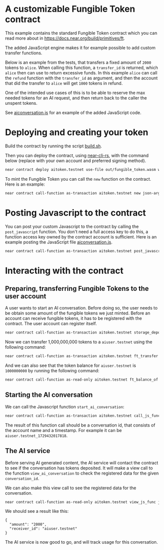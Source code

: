 # A customizable Fungible Token contract

This example contains the standard Fungible Token contract which you can read more about in https://docs.near.org/build/primitives/ft.

The added JavaScript engine makes it for example possible to add custom transfer functions.

Below is an example from the tests, that transfers a fixed amount of `2000` tokens to `alice`. When calling this function, a `transfer_id` is returned, which `alice` then can use to return excessive funds. In this example `alice` can call the `refund` function with the `transfer_id` as argument, and then the account that did the transfer to `alice` will get `1000` tokens in refund.

One of the intended use cases of this is to be able to reserve the max needed tokens for an AI request, and then return back to the caller the unspent tokens.

See [aiconversation.js](./e2e/aiconversation.js) for an example of the added JavaScript code.

# Deploying and creating your token

Build the contract by running the script [build.sh](./build.sh).

Then you can deploy the contract, using [near-cli-rs](https://github.com/near/near-cli-rs), with the command below (replace with your own account and preferred signing method).

```bash
near contract deploy aitoken.testnet use-file out/fungible_token.wasm without-init-call network-config testnet sign-with-keychain send
```

To mint the Fungible Token you can call the `new` function on the contract. Here is an example:

```bash
near contract call-function as-transaction aitoken.testnet new json-args '{"owner_id": "aitoken.testnet", "total_supply": "999999999999", "metadata": { "spec": "ft-1.0.0","name": "W-awesome AI token","symbol": "WASMAI","decimals": 6}}' prepaid-gas '100.0 Tgas' attached-deposit '0 NEAR' sign-as aitoken.testnet network-config testnet sign-with-keychain send
```

# Posting Javascript to the contract

You can post your custom Javascript to the contract by calling the `post_javascript` function. You don't need a full access key to do this, a function access key owned by the contract account is sufficient. Here is an example posting the JavaScript file [aiconversation.js](./e2e/aiconversation.js).

```bash
near contract call-function as-transaction aitoken.testnet post_javascript json-args "$(jq -Rs '{javascript: .}' < e2e/aiconversation.js)" prepaid-gas '100.0 Tgas' attached-deposit '0 NEAR' sign-as aitoken.testnet network-config testnet sign-with-keychain send
```

# Interacting with the contract

## Preparing, transferring Fungible Tokens to the user account

A user wants to start an AI conversation. Before doing so, the user needs to be obtain some amount of the fungible tokens we just minted. Before an account can receive fungible tokens, it has to be registered with the contract. The user account can register itself.

```bash
near contract call-function as-transaction aitoken.testnet storage_deposit json-args '{"account_id": "aiuser.testnet"}' prepaid-gas '100.0 Tgas' attached-deposit '0.01 near' sign-as aiuser.testnet network-config testnet sign-with-keychain send
```

Now we can transfer 1,000,000,000 tokens to a `aiuser.testnet` using the following command:

```bash
near contract call-function as-transaction aitoken.testnet ft_transfer json-args '{"receiver_id": "aiuser.testnet", "amount": "1000000000"}' prepaid-gas '100.0 Tgas' attached-deposit '1 yoctonear' sign-as aitoken.testnet network-config testnet sign-with-keychain send
```

And we can also see that the token balance for `aiuser.testnet` is `1000000000` by running the following command:

```bash
near contract call-function as-read-only aitoken.testnet ft_balance_of json-args '{"account_id": "aiuser.testnet"}' network-config testnet now
```

## Starting the AI conversation

We can call the Javascript function `start_ai_conversation`:

```bash
near contract call-function as-transaction aitoken.testnet call_js_func json-args '{"function_name": "start_ai_conversation"}' prepaid-gas '100.0 Tgas' attached-deposit '0 NEAR' sign-as aiuser.testnet network-config testnet sign-with-keychain send
```

The result of this function call should be a conversation id, that consists of the account name and a timestamp. For example it can be `aiuser.testnet_1729432017818`.

## The AI service

Before serving AI generated content, the AI service will contact the contract to see if the conversation has tokens deposited. It will make a view call to the function `view_ai_conversation` to check the registered data for the given `conversation_id`.

We can also make this view call to see the registered data for the conversation.

```bash
near contract call-function as-read-only aitoken.testnet view_js_func json-args '{"function_name": "view_ai_conversation", "conversation_id": "aiuser.testnet_1729432017818"}' network-config testnet now
```

We should see a result like this:

```
{
  "amount": "2000",
  "receiver_id": "aiuser.testnet"
}
```

The AI service is now good to go, and will track usage for this conversation.
